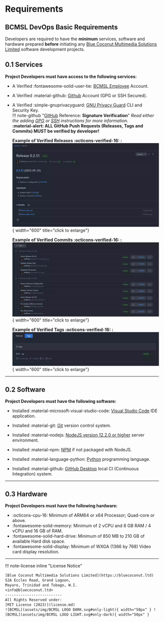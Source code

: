 ﻿# Requirements

## **BCMSL DevOps Basic Requirements**

Developers are required to have the **minimum** services, software and hardware prepared **before** initiating any [Blue Coconut Multimedia Solutions Limited](https://bluecoconut.ltd) software development projects.
  
## **0.1 Services**

**Project Developers must have access to the following services:**

* A Verified :fontawesome-solid-user-tie: [BCMSL Employee](https://crm.bluecoconut.ltd/admin) Account.
* A Verified :material-github: [Github](https://github.com/) Account (GPG or SSH Secured).
* A Verified :simple-gnuprivacyguard: [GNU Privacy Guard](https://www.gnupg.org/ftp/gcrypt/binary/gnupg-w32-2.4.1_20230428.exe) CLI and Security Key.  
!!! note-github "[GitHub](https://docs.github.com/) Reference: **Signature Verification**"
    *Read either the adding [GPG](https://docs.github.com/en/authentication/managing-commit-signature-verification/adding-a-gpg-key-to-your-github-account) or [SSH](https://docs.github.com/en/authentication/connecting-to-github-with-ssh/adding-a-new-ssh-key-to-your-github-account?platform=linux&tool=webui) instructions for more information.*  
    **:material-alert: ALL GitHub Push Requests (Releases, Tags and Commits) MUST be verified by developer!**  

    **Example of Verified Releases :octicons-verified-16: :**  
    ![Preview01a](assets/img/screenshots/Preview01a.webp){ width="600" title="click to enlarge"}  

    **Example of Verified Commits :octicons-verified-16: :**  
    ![Preview01b](assets/img/screenshots/Preview01b.webp){ width="600" title="click to enlarge"}  

    **Example of Verified Tags :octicons-verified-16: :**  
    ![Preview233](assets/img/screenshots/Preview233.webp){ width="600" title="click to enlarge"}  

***

## **0.2 Software**

**Project Developers must have the following software:**

* Installed :material-microsoft-visual-studio-code: [Visual Studio Code](https://code.visualstudio.com/) IDE application.

* Installed :material-git: [Git](https://git-scm.com/downloads) version control system.

* Installed :material-nodejs: [NodeJS version 12.2.0 or higher](https://nodejs.org/en/download) server environment.

* Installed :material-npm: [NPM](https://docs.npmjs.com/downloading-and-installing-node-js-and-npm) if not packaged with NodeJS.

* Installed :material-language-python: [Python](https://www.python.org/downloads/) programming language.

* Installed :material-github: [GitHub Desktop](https://desktop.github.com/) local CI (Continuous Integration) system.

***

## **0.3 Hardware**

**Project Developers must have the following hardware:**

* :octicons-cpu-16: Minimum of ARM64 or x64 Processor; Quad-core or above.
* :fontawesome-solid-memory: Minimum of 2 vCPU and 8 GB RAM / 4 vCPU and 16 GB of RAM.
* :fontawesome-solid-hard-drive: Minimum of 850 MB to 210 GB of available Hard disk space.
* :fontawesome-solid-display: Minimum of WXGA (1366 by 768) Video card display resolution.

***
!!! note-license inline "License Notice"
  
    [Blue Coconut Multimedia Solutions Limited](https://bluecoconut.ltd)  
    52A Eccles Road, Grand Lagoon,  
    Mayaro, Trinidad and Tobago, W.I.  
    <info@bluecoconut.ltd>  
    --------------------------
    All Rights Reserved under:  
    [MIT License (2023)](license.md)  
    ![BCMSL](assets/img/BCMSL LOGO DARK.svg#only-light){ width="50px" } ![BCMSL](assets/img/BCMSL LOGO LIGHT.svg#only-dark){ width="50px" }
